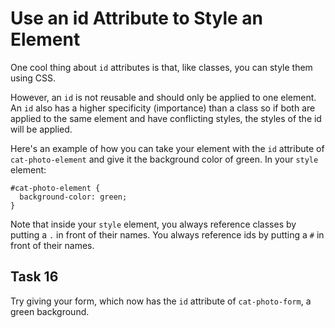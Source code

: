 # Use an id Attribute to Style an Element
One cool thing about `id` attributes is that, like classes, you can style them using CSS.

However, an `id` is not reusable and should only be applied to one element. An `id` also has a higher specificity (importance) than a class so if both are applied to the same element and have conflicting styles, the styles of the id will be applied.

Here's an example of how you can take your element with the `id` attribute of `cat-photo-element` and give it the background color of green. In your `style` element:
```
#cat-photo-element {
  background-color: green;
}
```
Note that inside your `style` element, you always reference classes by putting a `.` in front of their names. You always reference ids by putting a `#` in front of their names.
## Task 16
Try giving your form, which now has the `id` attribute of `cat-photo-form`, a green background.

